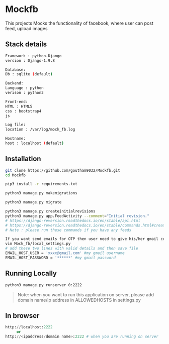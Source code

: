 # Mockfb

This projects Mocks the functionality of facebook, where user can post feed, upload images

## Stack details
```bash
Framework : python-Django
version : Django-1.9.8

Database:
Db : sqlite (default)

Backend:
Language : python
verison : python3

Front-end:
HTML : HTML5
css : bootstrap4
js

Log file:
location : /var/log/mock_fb.log 

Hostname:
host : localhost (default)
```
## Installation


```bash
git clone https://github.com/goutham9032/Mockfb.git
cd Mockfb
```

```bash
pip3 install -r requirements.txt
```

```bash
python3 manage.py makemigrations
```

```bash
python3 manage.py migrate
```

```bash
python3 manage.py createinitialrevisions
python3 manage.py app.FeedActivity --comment="Initial revision."
# https://django-reversion.readthedocs.io/en/stable/api.html
# https://django-reversion.readthedocs.io/en/stable/commands.html#createinitialrevisions
# Note : please run these commands if you have any feeds
```

```bash
If you want send emails for OTP then user need to give his/her gmail credentials in local_settings.py
vim Mock_fb/local_settings.py 
# add these two lines with valid details and then save file
EMAIL_HOST_USER = 'xxxx@gmail.com' #my gmail username
EMAIL_HOST_PASSWORD = '******' #my gmail password
```

## Running Locally
```bash
python3 manage.py runserver 0:2222 
```
> Note: when you want to run this application on server, please add domain name/ip address in ALLOWEDHOSTS in settings.py

## In browser
```python
http://localhost:2222 
     or
http://<ipaddress/domain name>:2222 # when you are running on server
```

